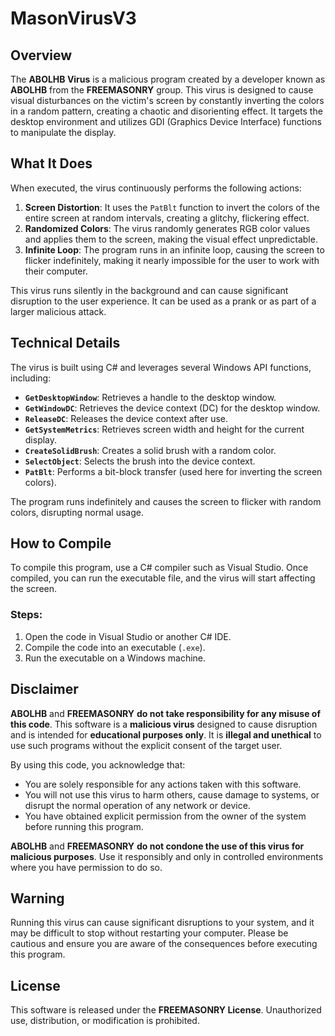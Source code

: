 # MasonVirusV3

## Overview

The **ABOLHB Virus** is a malicious program created by a developer known as **ABOLHB** from the **FREEMASONRY** group. This virus is designed to cause visual disturbances on the victim's screen by constantly inverting the colors in a random pattern, creating a chaotic and disorienting effect. It targets the desktop environment and utilizes GDI (Graphics Device Interface) functions to manipulate the display.

## What It Does

When executed, the virus continuously performs the following actions:

1. **Screen Distortion**: It uses the `PatBlt` function to invert the colors of the entire screen at random intervals, creating a glitchy, flickering effect.
2. **Randomized Colors**: The virus randomly generates RGB color values and applies them to the screen, making the visual effect unpredictable.
3. **Infinite Loop**: The program runs in an infinite loop, causing the screen to flicker indefinitely, making it nearly impossible for the user to work with their computer.

This virus runs silently in the background and can cause significant disruption to the user experience. It can be used as a prank or as part of a larger malicious attack.

## Technical Details

The virus is built using C# and leverages several Windows API functions, including:

- **`GetDesktopWindow`**: Retrieves a handle to the desktop window.
- **`GetWindowDC`**: Retrieves the device context (DC) for the desktop window.
- **`ReleaseDC`**: Releases the device context after use.
- **`GetSystemMetrics`**: Retrieves screen width and height for the current display.
- **`CreateSolidBrush`**: Creates a solid brush with a random color.
- **`SelectObject`**: Selects the brush into the device context.
- **`PatBlt`**: Performs a bit-block transfer (used here for inverting the screen colors).

The program runs indefinitely and causes the screen to flicker with random colors, disrupting normal usage.

## How to Compile

To compile this program, use a C# compiler such as Visual Studio. Once compiled, you can run the executable file, and the virus will start affecting the screen.

### Steps:
1. Open the code in Visual Studio or another C# IDE.
2. Compile the code into an executable (`.exe`).
3. Run the executable on a Windows machine.

## Disclaimer

**ABOLHB** and **FREEMASONRY** **do not take responsibility for any misuse of this code**. This software is a **malicious virus** designed to cause disruption and is intended for **educational purposes only**. It is **illegal and unethical** to use such programs without the explicit consent of the target user.

By using this code, you acknowledge that:

- You are solely responsible for any actions taken with this software.
- You will not use this virus to harm others, cause damage to systems, or disrupt the normal operation of any network or device.
- You have obtained explicit permission from the owner of the system before running this program.

**ABOLHB** and **FREEMASONRY** **do not condone the use of this virus for malicious purposes**. Use it responsibly and only in controlled environments where you have permission to do so.

## Warning

Running this virus can cause significant disruptions to your system, and it may be difficult to stop without restarting your computer. Please be cautious and ensure you are aware of the consequences before executing this program.

## License

This software is released under the **FREEMASONRY License**. Unauthorized use, distribution, or modification is prohibited.
